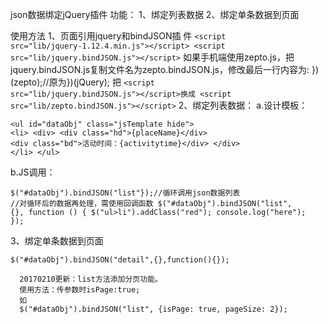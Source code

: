 json数据绑定jQuery插件
功能：
  1、绑定列表数据
  2、绑定单条数据到页面

使用方法
  1、页面引用jquery和bindJSON插 件
    <code>&lt;script src="lib/jquery-1.12.4.min.js"&gt;&lt;/script&gt;
    &lt;script src="lib/jquery.bindJSON.js"&gt;&lt;/script&gt;</code>
  如果手机端使用zepto.js，把jquery.bindJSON.js复制文件名为zepto.bindJSON.js，修改最后一行内容为:
  })(zepto);//原为})(jQuery);
  把
    <code>&lt;script src="lib/jquery.bindJSON.js"&gt;&lt;/script&gt;换成
    &lt;script src="lib/zepto.bindJSON.js"&gt;&lt;/script&gt;</code>
  2、绑定列表数据：
  a.设计模板：
    <pre><code>&lt;ul  id="dataObj" class="jsTemplate hide"&gt;
        &lt;li&gt;
            &lt;div&gt;
                &lt;div class="hd"&gt;{placeName}&lt;/div&gt;
                &lt;div class="bd"&gt;活动时间：{activitytime}&lt;/div&gt;
            &lt;/div&gt;
        &lt;/li&gt;
    &lt;/ul&gt;</code></pre>
  b.JS调用：
    <pre><code>$("#dataObj").bindJSON("list"});//循环调用json数据列表
    //对循环后的数据再处理，需使用回调函数
    $("#dataObj").bindJSON("list", {}, function () {
            $("ul&gt;li").addClass("red");
            console.log("here");
        });</code></pre>

  3、绑定单条数据到页面
    <pre><code>$("#dataObj").bindJSON("detail",{},function(){});</code></pre>
    
      20170210更新：list方法添加分页功能。
      使用方法：传参数时isPage:true;
      如
      $("#dataObj").bindJSON("list", {isPage: true, pageSize: 2});



